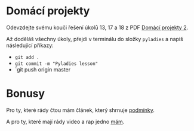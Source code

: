 # Domácí projekty

Odevzdejte svému kouči řešení úkolů 13, 17 a 18 z PDF [Domácí projekty 2](https://pyladies.cz/v1/s002-hello-world/handout/handout2.pdf).

Až doděláš všechny úkoly, přejdi v terminálu do složky `pyladies` a napiš následující příkazy:
  - `git add .`
  - `git commit -m "Pyladies lesson"`
  - `git push origin master

# Bonusy

Pro ty, které rády čtou mám článek, který shrnuje [podmínky](https://www.programiz.com/python-programming/if-elif-else).

A pro ty, které mají rády video a rap jedno [mám](https://www.flocabulary.com/unit/coding-conditionals/).
